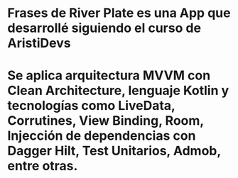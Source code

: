 # Frases de River Plate es una App que desarrollé siguiendo el curso de AristiDevs
# Se aplica arquitectura MVVM con Clean Architecture, lenguaje Kotlin y tecnologías como LiveData, Corrutines, View Binding, Room, Injección de dependencias con Dagger Hilt, Test Unitarios, Admob, entre otras.

